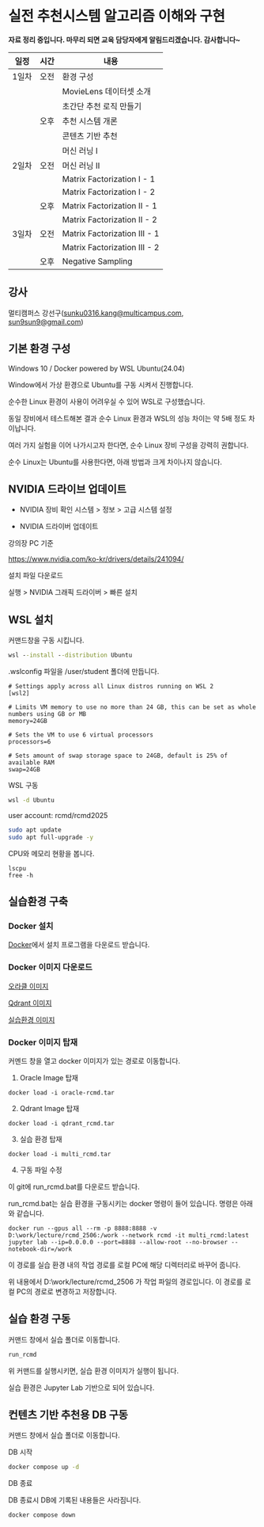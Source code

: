 # 실전 추천시스템 알고리즘 이해와 구현

**자료 정리 중입니다. 마무리 되면 교육 담당자에게 알림드리겠습니다. 감사합니다~**

| 일정   | 시간 | 내용                                 |
|--------|------|--------------------------------------|
| 1일차  | 오전 | 환경 구성                             |
|        |      | MovieLens 데이터셋 소개               |
|        |      | 초간단 추천 로직 만들기               |
|        | 오후 | 추천 시스템 개론                      |
|        |      | 콘텐츠 기반 추천                      |
|        |      | 머신 러닝 I                           |
| 2일차  | 오전 | 머신 러닝 II                          |
|        |      | Matrix Factorization I - 1            |
|        |      | Matrix Factorization I - 2            |
|        | 오후 | Matrix Factorization II - 1           |
|        |      | Matrix Factorization II - 2           |
| 3일차  | 오전 | Matrix Factorization III - 1          |
|        |      | Matrix Factorization III - 2          |
|        | 오후 | Negative Sampling                     |

## 강사

멀티캠퍼스 강선구(sunku0316.kang@multicampus.com, sun9sun9@gmail.com)

## 기본 환경 구성

Windows 10 / Docker powered by WSL Ubuntu(24.04)

Window에서 가상 환경으로 Ubuntu를 구동 시켜서 진행합니다. 

순수한 Linux 환경이 사용이 어려우실 수 있어 WSL로 구성했습니다. 

동일 장비에서 테스트해본 결과 순수 Linux 환경과 WSL의 성능 차이는 약 5배 정도 차이납니다. 

여러 가지 실험을 이어 나가시고자 한다면, 순수 Linux 장비 구성을 강력히 권합니다.

순수 Linux는 Ubuntu를 사용한다면, 아래 방법과 크게 차이나지 않습니다.

## NVIDIA 드라이브 업데이트

- NVIDIA 장비 확인
시스템 > 정보 > 고급 시스템 설정

- NVIDIA 드라이버 업데이트

강의장 PC 기준

https://www.nvidia.com/ko-kr/drivers/details/241094/

설치 파일 다운로드 

실행 > NVIDIA 그래픽 드라이버 > 빠른 설치

## WSL 설치

커맨드창을 구동 시킵니다.

```cmd
wsl --install --distribution Ubuntu
```

.wslconfig 파일을 /user/student 폴더에 만듭니다.
```
# Settings apply across all Linux distros running on WSL 2
[wsl2]

# Limits VM memory to use no more than 24 GB, this can be set as whole numbers using GB or MB
memory=24GB 

# Sets the VM to use 6 virtual processors
processors=6

# Sets amount of swap storage space to 24GB, default is 25% of available RAM
swap=24GB
```

WSL 구동

```cmd
wsl -d Ubuntu
```
user account: rcmd/rcmd2025

```bash
sudo apt update
sudo apt full-upgrade -y
```

CPU와 메모리 현황을 봅니다.
```
lscpu
free -h
```


## 실습환경 구축

### Docker 설치

[Docker](https://www.docker.com/get-started/)에서 설치 프로그램을 다운로드 받습니다.

### Docker 이미지 다운로드

[오라클 이미지](https://drive.google.com/file/d/1gjBAFlSTNfYWN4q5g-2pJ5LaTSkUNaT7/view?usp=drive_link)

[Qdrant 이미지](https://drive.google.com/file/d/1nnvgbnBvZtrAubOTuAajQllvcSWccb5h/view?usp=drive_link)

[실습환경 이미지](https://drive.google.com/file/d/1wZzDF3B2EYj5BpXIqBfE37UvZiILNw21/view?usp=drive_link)

### Docker 이미지 탑재

커멘드 창을 열고 docker 이미지가 있는 경로로 이동합니다.

1. Oracle Image 탑재

```
docker load -i oracle-rcmd.tar
```

2. Qdrant Image 탑재

```
docker load -i qdrant_rcmd.tar
```

3. 실습 환경 탑재

```
docker load -i multi_rcmd.tar
```

4. 구동 파일 수정

이 git에 run_rcmd.bat를 다운로드 받습니다.

run_rcmd.bat는 실습 환경을 구동시키는 docker 명령이 들어 있습니다. 명령은 아래 와 같습니다. 

```
docker run --gpus all --rm -p 8888:8888 -v D:\work/lecture/rcmd_2506:/work --network rcmd -it multi_rcmd:latest  jupyter lab --ip=0.0.0.0 --port=8888 --allow-root --no-browser --notebook-dir=/work
```

이 경로를 실습 환경 내의 작업 경로를 로컬 PC에 해당 디렉터리로 바꾸어 줍니다.

위 내용에서 D:\work/lecture/rcmd_2506 가 작업 파일의 경로입니다. 이 경로를 로컬 PC의 경로로 변경하고 저장합니다. 


## 실습 환경 구동

커맨드 창에서 실습 폴더로 이동합니다. 

```cmd
run_rcmd
```
위 커맨드를 실행시키면, 실습 환경 이미지가 실행이 됩니다.

실습 환경은 Jupyter Lab 기반으로 되어 있습니다.

## 컨텐츠 기반 추천용 DB 구동

커맨드 창에서 실습 폴더로 이동합니다. 

DB 시작
```cmd
docker compose up -d
```

DB 종료

DB 종료시 DB에 기록된 내용들은 사라짐니다.
```cmd
docker compose down
```

